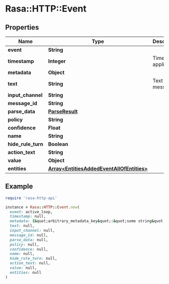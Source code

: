 # Rasa::HTTP::Event

## Properties

| Name | Type | Description | Notes |
| ---- | ---- | ----------- | ----- |
| **event** | **String** |  |  |
| **timestamp** | **Integer** | Time of application | [optional] |
| **metadata** | **Object** |  | [optional] |
| **text** | **String** | Text of user message. | [optional] |
| **input_channel** | **String** |  | [optional] |
| **message_id** | **String** |  | [optional] |
| **parse_data** | [**ParseResult**](ParseResult.md) |  | [optional] |
| **policy** | **String** |  | [optional] |
| **confidence** | **Float** |  | [optional] |
| **name** | **String** |  |  |
| **hide_rule_turn** | **Boolean** |  | [optional] |
| **action_text** | **String** |  | [optional] |
| **value** | **Object** |  |  |
| **entities** | [**Array&lt;EntitiesAddedEventAllOfEntities&gt;**](EntitiesAddedEventAllOfEntities.md) |  |  |

## Example

```ruby
require 'rasa-http-api'

instance = Rasa::HTTP::Event.new(
  event: active_loop,
  timestamp: null,
  metadata: {&quot;arbitrary_metadata_key&quot;:&quot;some string&quot;,&quot;more_metadata&quot;:1.0},
  text: null,
  input_channel: null,
  message_id: null,
  parse_data: null,
  policy: null,
  confidence: null,
  name: null,
  hide_rule_turn: null,
  action_text: null,
  value: null,
  entities: null
)
```

